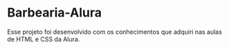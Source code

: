 # Barbearia-Alura
Esse projeto foi desenvolvido com os conhecimentos que adquiri nas aulas de HTML e CSS da Alura.
